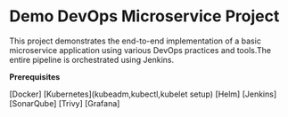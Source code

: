 # Demo DevOps Microservice Project
This project demonstrates the end-to-end implementation of a basic microservice application using various DevOps practices and tools.The entire pipeline is orchestrated using Jenkins.

**Prerequisites**

[Docker]
[Kubernetes](kubeadm,kubectl,kubelet setup)
[Helm]
[Jenkins]
[SonarQube]
[Trivy]
[Grafana]
